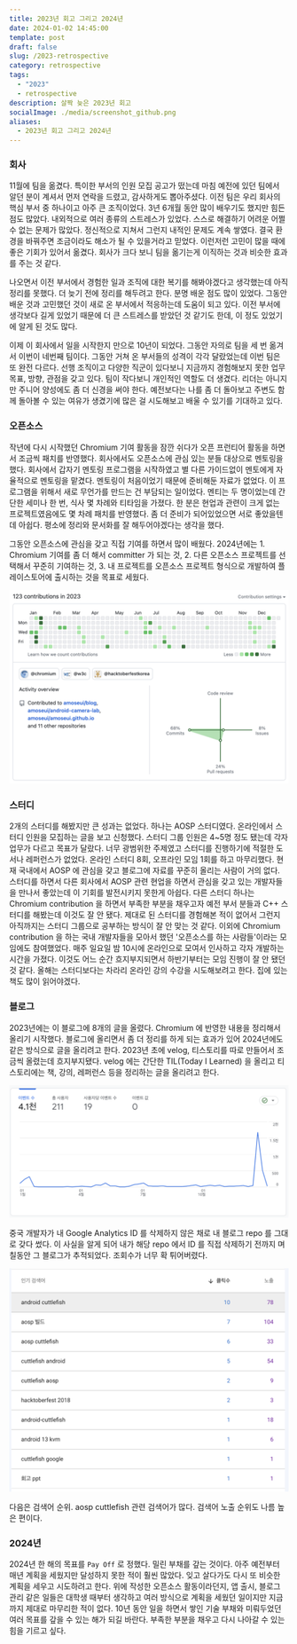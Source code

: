 ```yaml
---
title: 2023년 회고 그리고 2024년
date: 2024-01-02 14:45:00
template: post
draft: false
slug: /2023-retrospective
category: retrospective
tags:
  - "2023"
  - retrospective
description: 살짝 늦은 2023년 회고
socialImage: ./media/screenshot_github.png
aliases:
  - 2023년 회고 그리고 2024년
---
```


### 회사

11월에 팀을 옮겼다. 특이한 부서의 인원 모집 공고가 떴는데 마침 예전에 있던 팀에서 알던 분이 계셔서 먼저 연락을 드렸고, 감사하게도 뽑아주셨다. 이전 팀은 우리 회사의 핵심 부서 중 하나이고 아주 큰 조직이었다. 3년 6개월 동안 많이 배우기도 했지만 힘든 점도 많았다. 내외적으로 여러 종류의 스트레스가 있었다. 스스로 해결하기 어려운 어쩔 수 없는 문제가 많았다. 정신적으로 지쳐서 그런지 내적인 문제도 계속 쌓였다. 결국 환경을 바꿔주면 조금이라도 해소가 될 수 있을거라고 믿었다. 이런저런 고민이 많을 때에 좋은 기회가 있어서 옮겼다. 회사가 크다 보니 팀을 옮기는게 이직하는 것과 비슷한 효과를 주는 것 같다.

나오면서 이전 부서에서 경험한 일과 조직에 대한 복기를 해봐야겠다고 생각했는데 아직 정리를 못했다. 더 늦기 전에 정리를 해두려고 한다. 분명 배운 점도 많이 있었다. 그동안 배운 것과 고민했던 것이 새로 온 부서에서 적응하는데 도움이 되고 있다. 이전 부서에 생각보다 길게 있었기 때문에 더 큰 스트레스를 받았던 것 같기도 한데, 이 정도 있었기에 알게 된 것도 많다.

이제 이 회사에서 일을 시작한지 만으로 10년이 되었다. 그동안 자의로 팀을 세 번 옮겨서 이번이 네번째 팀이다. 그동안 거쳐 온 부서들의 성격이 각각 달랐었는데 이번 팀은 또 완전 다르다. 선행 조직이고 다양한 직군이 있다보니 지금까지 경험해보지 못한 업무 목표, 방향, 관점을 갖고 있다. 팀이 작다보니 개인적인 역할도 더 생겼다. 리더는 아니지만 주니어 양성에도 좀 더 신경을 써야 한다. 예전보다는 나를 좀 더 돌아보고 주변도 함께 돌아볼 수 있는 여유가 생겼기에 많은 걸 시도해보고 배울 수 있기를 기대하고 있다.

### 오픈소스

작년에 다시 시작했던 Chromium 기여 활동을 잠깐 쉬다가 오픈 프런티어 활동을 하면서 조금씩 패치를 반영했다. 회사에서도 오픈소스에 관심 있는 분들 대상으로 멘토링을 했다. 회사에서 갑자기 멘토링 프로그램을 시작하였고 별 다른 가이드없이 멘토에게 자율적으로 멘토링을 맡겼다. 멘토링이 처음이었기 때문에 준비해둔 자료가 없었다. 이 프로그램을 위해서 새로 무언가를 만드는 건 부담되는 일이었다. 멘티는 두 명이었는데 간단한 세미나 한 번, 식사 몇 차례와 티타임을 가졌다. 한 분은 현업과 관련이 크게 없는 프로젝트였음에도 몇 차례 패치를 반영했다. 좀 더 준비가 되어있었으면 서로 좋았을텐데 아쉽다. 평소에 정리와 문서화를 잘 해두어야겠다는 생각을 했다.

그동안 오픈소스에 관심을 갖고 직접 기여를 하면서 많이 배웠다. 2024년에는 1. Chromium 기여를 좀 더 해서 committer 가 되는 것, 2. 다른 오픈소스 프로젝트를 선택해서 꾸준히 기여하는 것, 3. 내 프로젝트를 오픈소스 프로젝트 형식으로 개발하여 플레이스토어에 출시하는 것을 목표로 세웠다.

![github](media/screenshot_github.png)

### 스터디

2개의 스터디를 해봤지만 큰 성과는 없었다. 하나는 AOSP 스터디였다. 온라인에서 스터디 인원을 모집하는 글을 보고 신청했다. 스터디 그룹 인원은 4~5명 정도 됐는데 각자 업무가 다르고 목표가 달랐다. 너무 광범위한 주제였고 스터디를 진행하기에 적절한 도서나 레퍼런스가 없었다. 온라인 스터디 8회, 오프라인 모임 1회를 하고 마무리했다. 현재 국내에서 AOSP 에 관심을 갖고 블로그에 자료를 꾸준히 올리는 사람이 거의 없다. 스터디를 하면서 다른 회사에서 AOSP 관련 현업을 하면서 관심을 갖고 있는 개발자들을 만나서 좋았는데 이 기회를 발전시키지 못한게 아쉽다. 다른 스터디 하나는 Chromium contribution 을 하면서 부족한 부분을 채우고자 예전 부서 분들과 C++ 스터디를 해봤는데 이것도 잘 안 됐다. 제대로 된 스터디를 경험해본 적이 없어서 그런지 아직까지는 스터디 그룹으로 공부하는 방식이 잘 안 맞는 것 같다. 이외에 Chromium contribution 을 하는 국내 개발자들을 모아서 했던 '오픈소스를 하는 사람들'이라는 모임에도 참여했었다. 매주 일요일 밤 10시에 온라인으로 모여서 인사하고 각자 개발하는 시간을 가졌다. 이것도 어느 순간 흐지부지되면서 하반기부터는 모임 진행이 잘 안 됐던 것 같다. 올해는 스터디보다는 차라리 온라인 강의 수강을 시도해보려고 한다. 집에 있는 책도 많이 읽어야겠다.

### 블로그

2023년에는 이 블로그에 8개의 글을 올렸다. Chromium 에 반영한 내용을 정리해서 올리기 시작했다. 블로그에 올리면서 좀 더 정리를 하게 되는 효과가 있어 2024년에도 같은 방식으로 글을 올리려고 한다. 2023년 초에 velog, 티스토리를 따로 만들어서 조금씩 올렸는데 흐지부지됐다. velog 에는 간단한 TIL(Today I Learned) 을 올리고 티스토리에는 책, 강의, 레퍼런스 등을 정리하는 글을 올리려고 한다.

![ga](media/screenshot_ga.png)

중국 개발자가 내 Google Analytics ID 를 삭제하지 않은 채로 내 블로그 repo 를 그대로 갖다 썼다. 이 사실을 알게 되어 내가 해당 repo 에서 ID 를 직접 삭제하기 전까지 며칠동안 그 블로그가 추적되었다. 조회수가 너무 확 튀어버렸다.

![search](media/screenshot_search.png)

다음은 검색어 순위. aosp cuttlefish 관련 검색어가 많다. 검색어 노출 순위도 나름 높은 편이다.

### 2024년

2024년 한 해의 목표를 `Pay Off` 로 정했다. 밀린 부채를 갚는 것이다. 아주 예전부터 매년 계획을 세웠지만 달성하지 못한 적이 훨씬 많았다. 잊고 살다가도 다시 또 비슷한 계획을 세우고 시도하려고 한다. 위에 작성한 오픈소스 활동이라던지, 앱 출시, 블로그 관리 같은 일들은 대학생 때부터 생각하고 여러 방식으로 계획을 세웠던 일이지만 지금까지 제대로 마무리한 적이 없다. 10년 동안 일을 하면서 쌓인 기술 부채와 미뤄두었던 여러 목표를 갚을 수 있는 해가 되길 바란다. 부족한 부분을 채우고 다시 나아갈 수 있는 힘을 기르고 싶다.
